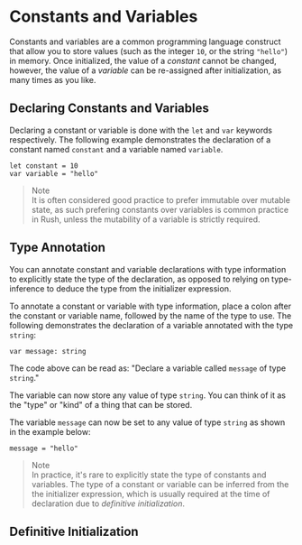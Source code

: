 # Constants and Variables

Constants and variables are a common programming language construct that allow you to store values (such as the integer `10`, or the string `"hello"`) in memory. Once initialized, the value of a _constant_ cannot be changed, however, the value of a _variable_ can be re-assigned after initialization, as many times as you like.

## Declaring Constants and Variables

Declaring a constant or variable is done with the `let` and `var` keywords respectively. The following example demonstrates the declaration of a constant named `constant` and a variable named `variable`.

```rush
let constant = 10
var variable = "hello"
```
> Note <br> It is often considered good practice to prefer immutable over mutable state, as such prefering constants over variables is common practice in Rush, unless the mutability of a variable is strictly required.

## Type Annotation

You can annotate constant and variable declarations with type information to explicitly state the type of the declaration, as opposed to relying on type-inference to deduce the type from the initializer expression.

To annotate a constant or variable with type information, place a colon after the constant or variable name, followed by the name of the type to use. The following demonstrates the declaration of a variable annotated with the type `string`:

```rush
var message: string
```

The code above can be read as: "Declare a variable called `message` of type `string`."

The variable can now store any value of type `string`. You can think of it as the "type" or "kind" of a thing that can be stored.

The variable `message` can now be set to any value of type `string` as shown in the example below:

```rush
message = "hello"
```

> Note <br> In practice, it's rare to explicitly state the type of constants and variables. The type of a constant or variable can be inferred from the the initializer expression, which is usually required at the time of declaration due to _definitive initialization_.
## Definitive Initialization

